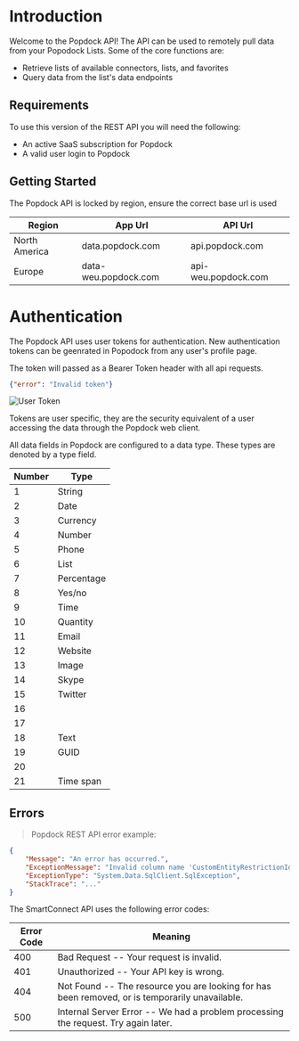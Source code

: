 # Introduction

Welcome to the Popdock API! The API can be used to remotely pull data from your Popodock Lists. Some of the core functions are:

* Retrieve lists of available connectors, lists, and favorites
* Query data from the list's data endpoints

## Requirements

To use this version of the REST API you will need the following:

* An active SaaS subscription for Popdock
* A valid user login to Popdock

## Getting Started

The Popdock API is locked by region, ensure the correct base url is used

Region | App Url | API Url
--------- | ------- | -----------
North America | data.popdock.com | api.popdock.com
Europe | data-weu.popdock.com | api-weu.popdock.com

# Authentication

The Popdock API uses user tokens for authentication. New authentication tokens can be geenrated in Popodock from any user's profile page.

The token will passed as a Bearer Token header with all api requests.

```json
{"error": "Invalid token"}
```

![User Token](images/User_Token.jpg)

<aside class="notice">
Tokens are user specific, they are the security equivalent of a user accessing the data through the Popdock web client.
</aside>

All data fields in Popdock are configured to a data type. These types are denoted by a type field.

Number | Type
--------- | -------
1 | String
2 | Date
3 | Currency
4 | Number
5 | Phone
6 | List
7 | Percentage
8 | Yes/no
9 | Time
10 | Quantity
11 | Email
12 | Website
13 | Image
14 | Skype
15 | Twitter
16 | 
17 | 
18 | Text
19 | GUID
20 | 
21 | Time span

## Errors

> Popdock REST API error example:

```json
{
    "Message": "An error has occurred.",
    "ExceptionMessage": "Invalid column name 'CustomEntityRestrictionId'.",
    "ExceptionType": "System.Data.SqlClient.SqlException",
    "StackTrace": "..."
}
```

The SmartConnect API uses the following error codes:

Error Code | Meaning
---------- | -------
400 | Bad Request -- Your request is invalid.
401 | Unauthorized -- Your API key is wrong.
404 | Not Found -- The resource you are looking for has been removed, or is temporarily unavailable.
500 | Internal Server Error -- We had a problem processing the request. Try again later.